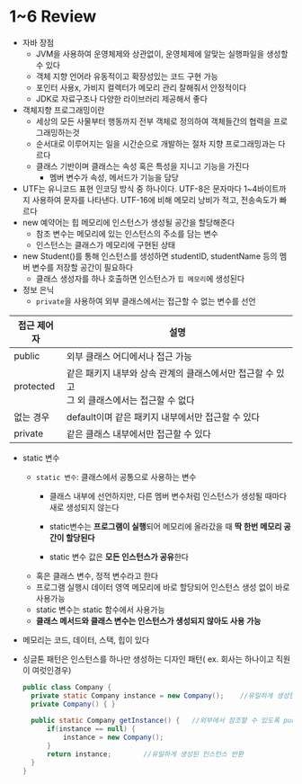 # 1~6 Review

- 자바 장점
  - JVM을 사용하여 운영체제와 상관없이, 운영체제에 알맞는 실행파일을 생성할 수 있다
  - 객체 지향 언어라 유동적이고 확장성있는 코드 구현 가능
  - 포인터 사용x, 가비지 컬렉터가 메모리 관리 잘해줘서 안정적이다
  - JDK로 자료구조나 다양한 라이브러리 제공해서 좋다
- 객체지향 프로그래밍이란
  - 세상의 모든 사물부터 행동까지 전부 객체로 정의하여 객체들간의 협력을 프로그래밍하는것
  - 순서대로 이루어지는 일을 시간순으로 개발하는 절차 지향 프로그래밍과는 다르다
  - 클래스 기반이며 클래스는 속성 혹은 특성을 지니고 기능을 가진다
    - 멤버 변수가 속성, 메서드가 기능을 담당
- UTF는 유니코드 표현 인코딩 방식 중 하나이다. UTF-8은 문자마다 1~4바이트까지 사용하여 문자를 나타낸다. UTF-16에 비해 메모리 낭비가 적고, 전송속도가 빠르다
- new 예약어는 힙 메모리에 인스턴스가 생성될 공간을 할당해준다
  - 참조 변수는 메모리에 있는 인스턴스의 주소를 담는 변수
  - 인스턴스는 클래스가 메모리에 구현된 상태
- new Student()를 통해 인스턴스를 생성하면 studentID, studentName 등의 멤버 변수를 저장할 공간이 필요하다
  - 클래스 생성자를 하나 호출하면 인스턴스가 ```힙 메모리```에 생성된다
- 정보 은닉
  - `private`을 사용하여 외부 클래스에서는 접근할 수 없는 변수를 선언

| 접근 제어자 | 설명                                                         |
| ----------- | ------------------------------------------------------------ |
| public      | 외부 클래스 어디에서나 접근 가능                             |
| protected   | 같은 패키지 내부와 상속 관계의 클래스에서만 접근할 수 있고<br />그 외 클래스에서는 접근할 수 없다 |
| 없는 경우   | default이며 같은 패키지 내부에서만 접근할 수 있다            |
| private     | 같은 클래스 내부에서만 접근할  수 있다                       |

- static 변수

  - ```static 변수```: 클래스에서 공통으로 사용하는 변수
    - 클래스 내부에 선언하지만, 다른 멤버 변수처럼 인스턴스가 생성될 때마다 새로 생성되지 않는다
    - static변수는 **프로그램이 실행**되어 메모리에 올라갔을 때 **딱 한번 메모리 공간이 할당된다**

    - static 변수 값은 **모든 인스턴스가 공유**한다
  - 혹은 클래스 변수, 정적 변수라고 한다
  - 프로그램 실행시 데이터 영역 메모리에 바로 할당되어 인스턴스 생성 없이 바로 사용가능
  - static 변수는 static 함수에서 사용가능
  - **클래스 메서드와 클래스 변수는 인스턴스가 생성되지 않아도 사용 가능**

- 메모리는 코드, 데이터, 스택, 힙이 있다

- 싱글톤 패턴은 인스턴스를 하나만 생성하는 디자인 패턴( ex. 회사는 하나이고 직원이 여럿인경우)

  ```java
  public class Company {
  	private static Company instance = new Company();	//유일하게 생성한 인스턴스
  	private Company() {	}
  	
  	public static Company getInstance() {	//외부에서 참조할 수 있도록 public get() 메서드 구현
  		if(instance == null) {
  			instance = new Company();
  		}
  		return instance;		//유일하게 생성된 인스턴스 반환
  	}
  }
  ```

  